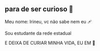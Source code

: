 ## para de ser curioso 🦫

Meu nome: Irineu, vc não sabe nem eu 🩹

Sou estudante da rede estadual

E DEIXA DE CURIAR MINHA VIDA, EU EM 💢
